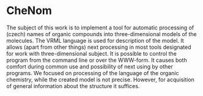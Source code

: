 # CheNom
The subject of this work is to implement a tool for automatic processing of (czech) names of organic compounds into three-dimensional models of the molecules. The VRML language is used for description of the model. It allows (apart from other things) next processing in most tools designated for work with three-dimensional subject. It is possible to control the program from the command line or over the WWW-form. It causes both comfort during common use and possibility of next using by other programs. We focused on processing of the language of the organic chemistry, while the created model is not precise. However, for acquisition of general information about the structure it suffices.

